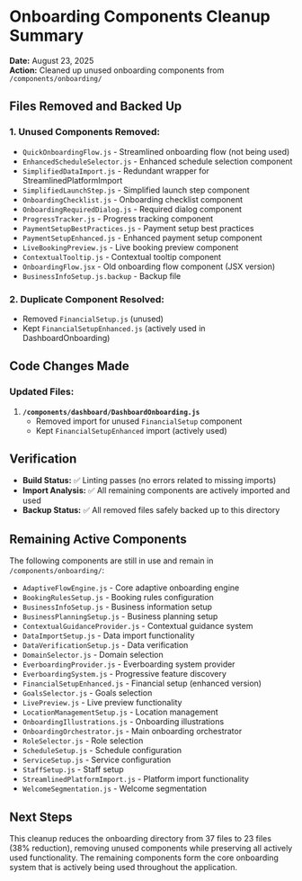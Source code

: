 # Onboarding Components Cleanup Summary

**Date:** August 23, 2025  
**Action:** Cleaned up unused onboarding components from `/components/onboarding/`

## Files Removed and Backed Up

### 1. Unused Components Removed:
- `QuickOnboardingFlow.js` - Streamlined onboarding flow (not being used)
- `EnhancedScheduleSelector.js` - Enhanced schedule selection component
- `SimplifiedDataImport.js` - Redundant wrapper for StreamlinedPlatformImport
- `SimplifiedLaunchStep.js` - Simplified launch step component
- `OnboardingChecklist.js` - Onboarding checklist component
- `OnboardingRequiredDialog.js` - Required dialog component
- `ProgressTracker.js` - Progress tracking component
- `PaymentSetupBestPractices.js` - Payment setup best practices
- `PaymentSetupEnhanced.js` - Enhanced payment setup component
- `LiveBookingPreview.js` - Live booking preview component
- `ContextualTooltip.js` - Contextual tooltip component
- `OnboardingFlow.jsx` - Old onboarding flow component (JSX version)
- `BusinessInfoSetup.js.backup` - Backup file

### 2. Duplicate Component Resolved:
- Removed `FinancialSetup.js` (unused)
- Kept `FinancialSetupEnhanced.js` (actively used in DashboardOnboarding)

## Code Changes Made

### Updated Files:
1. **`/components/dashboard/DashboardOnboarding.js`**
   - Removed import for unused `FinancialSetup` component
   - Kept `FinancialSetupEnhanced` import (actively used)

## Verification

- **Build Status:** ✅ Linting passes (no errors related to missing imports)
- **Import Analysis:** ✅ All remaining components are actively imported and used
- **Backup Status:** ✅ All removed files safely backed up to this directory

## Remaining Active Components

The following components are still in use and remain in `/components/onboarding/`:

- `AdaptiveFlowEngine.js` - Core adaptive onboarding engine
- `BookingRulesSetup.js` - Booking rules configuration
- `BusinessInfoSetup.js` - Business information setup
- `BusinessPlanningSetup.js` - Business planning setup
- `ContextualGuidanceProvider.js` - Contextual guidance system
- `DataImportSetup.js` - Data import functionality
- `DataVerificationSetup.js` - Data verification
- `DomainSelector.js` - Domain selection
- `EverboardingProvider.js` - Everboarding system provider
- `EverboardingSystem.js` - Progressive feature discovery
- `FinancialSetupEnhanced.js` - Financial setup (enhanced version)
- `GoalsSelector.js` - Goals selection
- `LivePreview.js` - Live preview functionality
- `LocationManagementSetup.js` - Location management
- `OnboardingIllustrations.js` - Onboarding illustrations
- `OnboardingOrchestrator.js` - Main onboarding orchestrator
- `RoleSelector.js` - Role selection
- `ScheduleSetup.js` - Schedule configuration
- `ServiceSetup.js` - Service configuration
- `StaffSetup.js` - Staff setup
- `StreamlinedPlatformImport.js` - Platform import functionality
- `WelcomeSegmentation.js` - Welcome segmentation

## Next Steps

This cleanup reduces the onboarding directory from 37 files to 23 files (38% reduction), removing unused components while preserving all actively used functionality. The remaining components form the core onboarding system that is actively being used throughout the application.